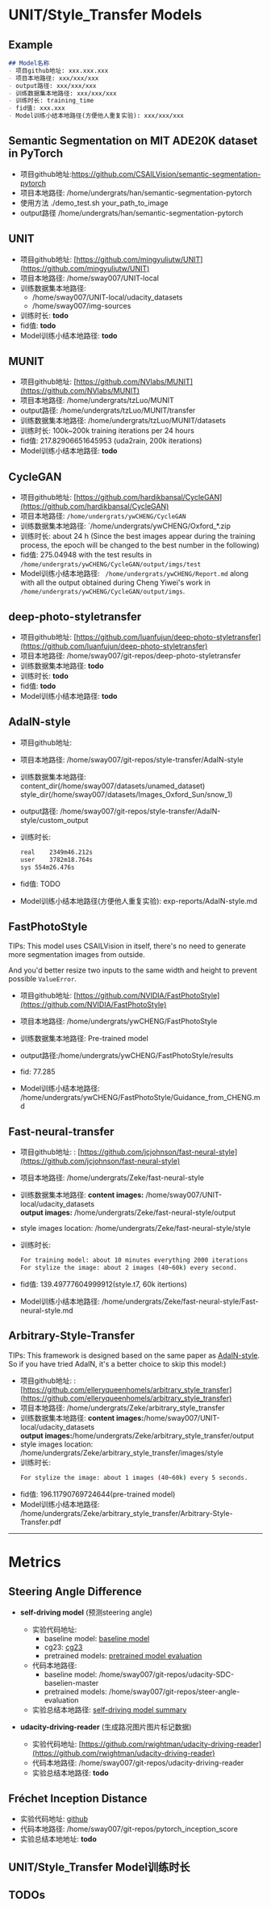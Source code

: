 # UNIT/Style_Transfer Models

## Example
``` markdown
## Model名称
- 项目github地址: xxx.xxx.xxx
- 项目本地路径: xxx/xxx/xxx
- output路径: xxx/xxx/xxx
- 训练数据集本地路径: xxx/xxx/xxx
- 训练时长: training_time
- fid值: xxx.xxx
- Model训练小结本地路径(方便他人重复实验): xxx/xxx/xxx
```
## Semantic Segmentation on MIT ADE20K dataset in PyTorch
- 项目github地址:https://github.com/CSAILVision/semantic-segmentation-pytorch
- 项目本地路径: /home/undergrats/han/semantic-segmentation-pytorch
- 使用方法 ./demo_test.sh your_path_to_image 
- output路径 /home/undergrats/han/semantic-segmentation-pytorch


## UNIT

- 项目github地址: [https://github.com/mingyuliutw/UNIT](https://github.com/mingyuliutw/UNIT)
- 项目本地路径: /home/sway007/UNIT-local
- 训练数据集本地路径:
  - /home/sway007/UNIT-local/udacity_datasets
  - /home/sway007/img-sources
- 训练时长: **todo**
- fid值: **todo**
- Model训练小结本地路径: **todo**

## MUNIT

- 项目github地址: [https://github.com/NVlabs/MUNIT](https://github.com/NVlabs/MUNIT)
- 项目本地路径: /home/undergrats/tzLuo/MUNIT
- output路径: /home/undergrats/tzLuo/MUNIT/transfer
- 训练数据集本地路径: /home/undergrats/tzLuo/MUNIT/datasets
- 训练时长: 100k~200k training iterations per 24 hours
- fid值: 217.82906651645953 (uda2rain, 200k iterations)
- Model训练小结本地路径: **todo**

## CycleGAN

- 项目github地址:  [https://github.com/hardikbansal/CycleGAN](https://github.com/hardikbansal/CycleGAN)
- 项目本地路径: `/home/undergrats/ywCHENG/CycleGAN`
- 训练数据集本地路径: `/home/undergrats/ywCHENG/Oxford_*.zip
- 训练时长: about 24 h (Since the best images appear during the training process, the epoch will be changed to the best number in the following)
- fid值: 275.04948 with the test results in `/home/undergrats/ywCHENG/CycleGAN/output/imgs/test`
- Model训练小结本地路径: ` /home/undergrats/ywCHENG/Report.md` along with all the output obtained during Cheng Yiwei's work in `/home/undergrats/ywCHENG/CycleGAN/output/imgs`.

## deep-photo-styletransfer

- 项目github地址: [https://github.com/luanfujun/deep-photo-styletransfer](https://github.com/luanfujun/deep-photo-styletransfer)
- 项目本地路径: /home/sway007/git-repos/deep-photo-styletransfer
- 训练数据集本地路径: **todo**
- 训练时长: **todo**
- fid值: **todo**
- Model训练小结本地路径: **todo**

## AdaIN-style

- 项目github地址: 

- 项目本地路径: /home/sway007/git-repos/style-transfer/AdaIN-style

- 训练数据集本地路径: content_dir(/home/sway007/datasets/unamed_dataset)  style_dir(/home/sway007/datasets/Images_Oxford_Sun/snow_1)

- output路径: /home/sway007/git-repos/style-transfer/AdaIN-style/custom_output

- 训练时长: 
    ```bash
    real	2349m46.212s
    user	3782m18.764s
    sys	554m26.476s
    ```

- fid值: TODO

- Model训练小结本地路径(方便他人重复实验): exp-reports/AdaIN-style.md

## FastPhotoStyle

TIPs: This model uses CSAILVision in itself, there's no need to generate more segmentation images from outside.

And you'd better resize two inputs to the same width and height to prevent possible `ValueError`.

- 项目github地址: [https://github.com/NVIDIA/FastPhotoStyle](https://github.com/NVIDIA/FastPhotoStyle)

- 项目本地路径: /home/undergrats/ywCHENG/FastPhotoStyle
- 训练数据集本地路径: Pre-trained model
- output路径:/home/undergrats/ywCHENG/FastPhotoStyle/results
- fid: 77.285
- Model训练小结本地路径: /home/undergrats/ywCHENG/FastPhotoStyle/Guidance_from_CHENG.md

## Fast-neural-transfer
- 项目github地址: : [https://github.com/jcjohnson/fast-neural-style](https://github.com/jcjohnson/fast-neural-style)
- 项目本地路径: /home/undergrats/Zeke/fast-neural-style
- 训练数据集本地路径: **content images:** /home/sway007/UNIT-local/udacity_datasets  
                    **output images:** /home/undergrats/Zeke/fast-neural-style/output

- style images location: /home/undergrats/Zeke/fast-neural-style/style
- 训练时长: 
    ```bash
    For training model: about 10 minutes everything 2000 iterations
    For stylize the image: about 2 images (40~60k) every second.
    ```
- fid值: 139.49777604999912(style.t7, 60k itertions)
- Model训练小结本地路径: /home/undergrats/Zeke/fast-neural-style/Fast-neural-style.md

## Arbitrary-Style-Transfer
TIPs: This framework is designed  based on the same paper as [AdaIN-style](https://github.com/xunhuang1995/AdaIN-style.git). So if you have tried AdaIN, it's a better choice to skip this model:)
- 项目github地址: : [https://github.com/elleryqueenhomels/arbitrary_style_transfer](https://github.com/elleryqueenhomels/arbitrary_style_transfer)
- 项目本地路径: /home/undergrats/Zeke/arbitrary_style_transfer
- 训练数据集本地路径: **content images:**/home/sway007/UNIT-local/udacity_datasets  
                     **output images:**/home/undergrats/Zeke/arbitrary_style_transfer/output
- style images location: /home/undergrats/Zeke/arbitrary_style_transfer/images/style
- 训练时长: 
    ```bash
    For stylize the image: about 1 images (40~60k) every 5 seconds.
    ```
- fid值: 196.11790769724644(pre-trained model)
- Model训练小结本地路径: /home/undergrats/Zeke/arbitrary_style_transfer/Arbitrary-Style-Transfer.pdf

-----------------------

# Metrics

## Steering Angle Difference

- **self-driving model** (预测steering angle)
    - 实验代码地址: 
        - baseline model: [baseline model](https://github.com/dolaameng/udacity-SDC-baseline)
        - cg23: [cg23](https://github.com/udacity/self-driving-car/tree/master/steering-models/community-models/cg23)
        - pretrained models: [pretrained model evaluation](https://github.com/udacity/self-driving-car/tree/master/steering-models/evaluation)
    - 代码本地路径: 
        - baseline model: /home/sway007/git-repos/udacity-SDC-baselien-master
        - pretrained models: /home/sway007/git-repos/steer-angle-evaluation
    - 实验总结本地路径: [self-driving model summary](https://docs.google.com/document/d/1koSxoUU7QjgYpHRdOcLGRNhlKUnOZWE1EMcpufwrH-M/edit?usp=sharing)
  
- **udacity-driving-reader** (生成路况图片图片标记数据)
    - 实验代码地址: [https://github.com/rwightman/udacity-driving-reader](https://github.com/rwightman/udacity-driving-reader)
    - 代码本地路径: /home/sway007/git-repos/udacity-driving-reader
    - 实验总结本地路径: **todo**

## Fréchet Inception Distance

- 实验代码地址: [github](https://github.com/mseitzer/pytorch-fid)
- 代码本地路径: /home/sway007/git-repos/pytorch_inception_score
- 实验总结本地地址: **todo**

## UNIT/Style_Transfer Model训练时长

## TODOs
